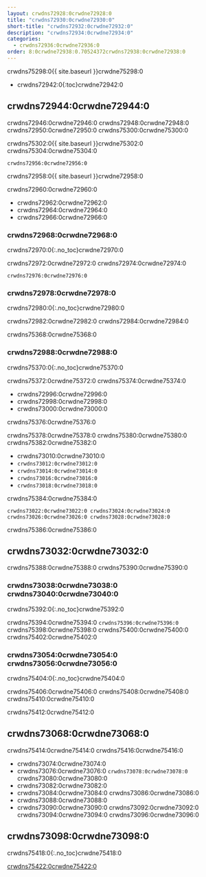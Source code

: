 ```yaml
---
layout: crwdns72928:0crwdne72928:0
title: "crwdns72930:0crwdne72930:0"
short-title: "crwdns72932:0crwdne72932:0"
description: "crwdns72934:0crwdne72934:0"
categories:
  - crwdns72936:0crwdne72936:0
order: 8:0crwdne72938:0.70524372crwdns72938:0crwdne72938:0
---
```

crwdns75298:0{{ site.baseurl }}crwdne75298:0

* crwdns72942:0{:toc}crwdne72942:0

## crwdns72944:0crwdne72944:0

crwdns72946:0crwdne72946:0 crwdns72948:0crwdne72948:0 crwdns72950:0crwdne72950:0 crwdns75300:0crwdne75300:0

crwdns75302:0{{ site.baseurl }}crwdne75302:0 crwdns75304:0crwdne75304:0

    crwdns72956:0crwdne72956:0
    

crwdns72958:0{{ site.baseurl }}crwdne72958:0

crwdns72960:0crwdne72960:0

* crwdns72962:0crwdne72962:0
* crwdns72964:0crwdne72964:0
* crwdns72966:0crwdne72966:0 

### crwdns72968:0crwdne72968:0

crwdns72970:0{:.no_toc}crwdne72970:0

crwdns72972:0crwdne72972:0 crwdns72974:0crwdne72974:0

    crwdns72976:0crwdne72976:0
    

### crwdns72978:0crwdne72978:0

crwdns72980:0{:.no_toc}crwdne72980:0

crwdns72982:0crwdne72982:0 crwdns72984:0crwdne72984:0

crwdns75368:0crwdne75368:0

### crwdns72988:0crwdne72988:0

crwdns75370:0{:.no_toc}crwdne75370:0

crwdns75372:0crwdne75372:0 crwdns75374:0crwdne75374:0

* crwdns72996:0crwdne72996:0
* crwdns72998:0crwdne72998:0
* crwdns73000:0crwdne73000:0

crwdns75376:0crwdne75376:0

crwdns75378:0crwdne75378:0 crwdns75380:0crwdne75380:0 crwdns75382:0crwdne75382:0

* crwdns73010:0crwdne73010:0
* `crwdns73012:0crwdne73012:0`
* `crwdns73014:0crwdne73014:0`
* `crwdns73016:0crwdne73016:0`
* `crwdns73018:0crwdne73018:0`

crwdns75384:0crwdne75384:0

    crwdns73022:0crwdne73022:0 crwdns73024:0crwdne73024:0 crwdns73026:0crwdne73026:0 crwdns73028:0crwdne73028:0
    
    

crwdns75386:0crwdne75386:0

## crwdns73032:0crwdne73032:0

crwdns75388:0crwdne75388:0 crwdns75390:0crwdne75390:0

### crwdns73038:0crwdne73038:0 crwdns73040:0crwdne73040:0

crwdns75392:0{:.no_toc}crwdne75392:0

crwdns75394:0crwdne75394:0 ```crwdns75396:0crwdne75396:0``` crwdns75398:0crwdne75398:0 crwdns75400:0crwdne75400:0 crwdns75402:0crwdne75402:0

### crwdns73054:0crwdne73054:0 crwdns73056:0crwdne73056:0

crwdns75404:0{:.no_toc}crwdne75404:0

crwdns75406:0crwdne75406:0 crwdns75408:0crwdne75408:0 crwdns75410:0crwdne75410:0

<aside class="notice">
crwdns75412:0crwdne75412:0 
</aside>

## crwdns73068:0crwdne73068:0

crwdns75414:0crwdne75414:0 crwdns75416:0crwdne75416:0

* crwdns73074:0crwdne73074:0
* crwdns73076:0crwdne73076:0 ```crwdns73078:0crwdne73078:0``` crwdns73080:0crwdne73080:0
* crwdns73082:0crwdne73082:0
* crwdns73084:0crwdne73084:0 crwdns73086:0crwdne73086:0
* crwdns73088:0crwdne73088:0
* crwdns73090:0crwdne73090:0 crwdns73092:0crwdne73092:0 crwdns73094:0crwdne73094:0 crwdns73096:0crwdne73096:0

## crwdns73098:0crwdne73098:0

crwdns75418:0{:.no_toc}crwdne75418:0

[crwdns75422:0crwdne75422:0](crwdns75420:0{{site.baseurl}}crwdne75420:0)